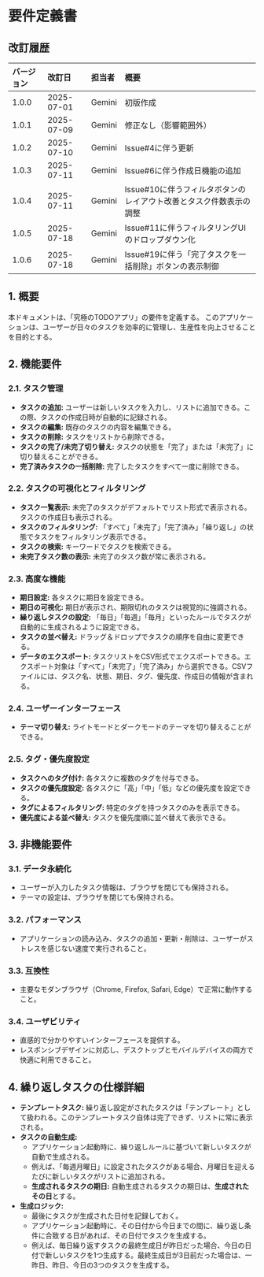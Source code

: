 # 要件定義書

## 改訂履歴

| バージョン | 改訂日     | 担当者 | 概要                   |
| :--- | :--- | :--- | :--- |
| 1.0.0    | 2025-07-01 | Gemini | 初版作成               |
| 1.0.1    | 2025-07-09 | Gemini | 修正なし（影響範囲外） |
| 1.0.2    | 2025-07-10 | Gemini | Issue#4に伴う更新 |
| 1.0.3    | 2025-07-11 | Gemini | Issue#6に伴う作成日機能の追加 |
| 1.0.4    | 2025-07-11 | Gemini | Issue#10に伴うフィルタボタンのレイアウト改善とタスク件数表示の調整 |
| 1.0.5    | 2025-07-18 | Gemini | Issue#11に伴うフィルタリングUIのドロップダウン化 |
| 1.0.6    | 2025-07-18 | Gemini | Issue#19に伴う「完了タスクを一括削除」ボタンの表示制御 |

## 1. 概要

本ドキュメントは、「究極のTODOアプリ」の要件を定義する。
このアプリケーションは、ユーザーが日々のタスクを効率的に管理し、生産性を向上させることを目的とする。

## 2. 機能要件

### 2.1. タスク管理

- **タスクの追加:** ユーザーは新しいタスクを入力し、リストに追加できる。この際、タスクの作成日時が自動的に記録される。
- **タスクの編集:** 既存のタスクの内容を編集できる。
- **タスクの削除:** タスクをリストから削除できる。
- **タスクの完了/未完了切り替え:** タスクの状態を「完了」または「未完了」に切り替えることができる。
- **完了済みタスクの一括削除:** 完了したタスクをすべて一度に削除できる。

### 2.2. タスクの可視化とフィルタリング

- **タスク一覧表示:** 未完了のタスクがデフォルトでリスト形式で表示される。タスクの作成日も表示される。
- **タスクのフィルタリング:** 「すべて」「未完了」「完了済み」「繰り返し」の状態でタスクをフィルタリング表示できる。
- **タスクの検索:** キーワードでタスクを検索できる。
- **未完了タスク数の表示:** 未完了のタスク数が常に表示される。

### 2.3. 高度な機能

- **期日設定:** 各タスクに期日を設定できる。
- **期日の可視化:** 期日が表示され、期限切れのタスクは視覚的に強調される。
- **繰り返しタスクの設定:** 「毎日」「毎週」「毎月」といったルールでタスクが自動的に生成されるように設定できる。
- **タスクの並べ替え:** ドラッグ＆ドロップでタスクの順序を自由に変更できる。
- **データのエクスポート:** タスクリストをCSV形式でエクスポートできる。エクスポート対象は「すべて」「未完了」「完了済み」から選択できる。CSVファイルには、タスク名、状態、期日、タグ、優先度、作成日の情報が含まれる。

### 2.4. ユーザーインターフェース

- **テーマ切り替え:** ライトモードとダークモードのテーマを切り替えることができる。

### 2.5. タグ・優先度設定

- **タスクへのタグ付け:** 各タスクに複数のタグを付与できる。
- **タスクの優先度設定:** 各タスクに「高」「中」「低」などの優先度を設定できる。
- **タグによるフィルタリング:** 特定のタグを持つタスクのみを表示できる。
- **優先度による並べ替え:** タスクを優先度順に並べ替えて表示できる。

## 3. 非機能要件

### 3.1. データ永続化

- ユーザーが入力したタスク情報は、ブラウザを閉じても保持される。
- テーマの設定は、ブラウザを閉じても保持される。

### 3.2. パフォーマンス

- アプリケーションの読み込み、タスクの追加・更新・削除は、ユーザーがストレスを感じない速度で実行されること。

### 3.3. 互換性

- 主要なモダンブラウザ（Chrome, Firefox, Safari, Edge）で正常に動作すること。

### 3.4. ユーザビリティ

- 直感的で分かりやすいインターフェースを提供する。
- レスポンシブデザインに対応し、デスクトップとモバイルデバイスの両方で快適に利用できること。


## 4. 繰り返しタスクの仕様詳細

- **テンプレートタスク:** 繰り返し設定がされたタスクは「テンプレート」として扱われる。このテンプレートタスク自体は完了できず、リストに常に表示される。
- **タスクの自動生成:**
    - アプリケーション起動時に、繰り返しルールに基づいて新しいタスクが自動で生成される。
    - 例えば、「毎週月曜日」に設定されたタスクがある場合、月曜日を迎えるたびに新しいタスクがリストに追加される。
    - **生成されるタスクの期日:** 自動生成されるタスクの期日は、**生成されたその日**とする。
- **生成ロジック:**
    - 最後にタスクが生成された日付を記録しておく。
    - アプリケーション起動時に、その日付から今日までの間に、繰り返し条件に合致する日があれば、その日付でタスクを生成する。
    - 例えば、毎日繰り返すタスクの最終生成日が昨日だった場合、今日の日付で新しいタスクを1つ生成する。最終生成日が3日前だった場合は、一昨日、昨日、今日の3つのタスクを生成する。